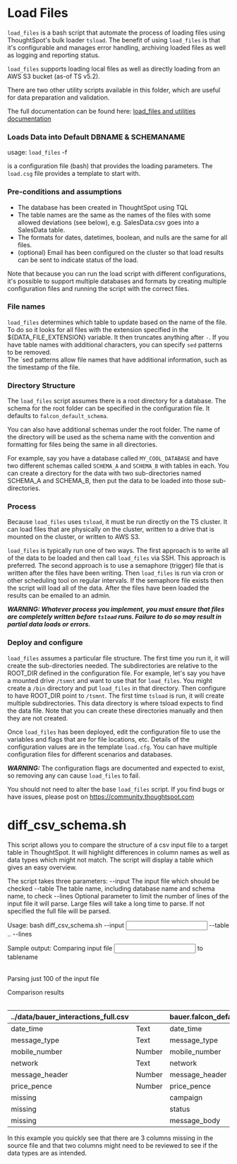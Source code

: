 # Load Files

`load_files` is a bash script that automate the process of loading files using ThoughtSpot's bulk loader
`tsload`.   The benefit of using `load_files` is that it's configurable and manages error handling, 
archiving loaded files as well as logging and reporting status.

`load_files` supports loading local files as well as directly loading from an AWS S3 bucket (as-of TS v5.2).

There are two other utility scripts available in this folder, which are useful for data preparation and validation.

The full documentation can be found here: [load_files and utilities documentation](./documentation/Documentation.md)

### Loads Data into Default DBNAME & SCHEMANAME
usage:  `load_files` -f <configuration-file>

<configuration-file> is a configuration file (bash) that provides the loading parameters.  The `load.csg` file provides a 
template to start with.

### Pre-conditions and assumptions

* The database has been created in ThoughtSpot using TQL
* The table names are the same as the names of the files with some allowed deviations (see below), 
e.g. SalesData.csv goes into a SalesData table.
* The formats for dates, datetimes, boolean, and nulls are the same for all files.
* (optional) Email has been configured on the cluster so that load results can be sent to indicate status of the load.

Note that because you can run the load script with different configurations, it's possible to support multiple 
databases and formats by creating multiple configuration files and running the script with the correct files.

### File names
`load_files` determines which table to update based on the name of the file.  To do so it looks for all
files with the extension specified in the ${DATA_FILE_EXTENSION} variable.  It then truncates anything after
`-`.  If you have table names with additional characters, you can specify `sed` patterns to be removed.  
The `sed patterns allow file names that have additional information, such as the timestamp of the file.

### Directory Structure
The `load_files` script assumes there is a root directory for a database.  The schema for the root folder can be
specified in the configuration file.  It defaults to `falcon_default_schema`. 

You can also have additional schemas under the root folder.  The name of the directory will be used as the schema name
with the convention and formatting for files being the same in all directories.

For example, say you have a database called `MY_COOL_DATABASE` and have two different schemas called `SCHEMA_A` and 
`SCHEMA_B` with tables in each.  You can create a directory for the data with two sub-directories named SCHEMA_A and
SCHEMA_B, then put the data to be loaded into those sub-directories.

### Process

Because `load_files` uses `tsload`, it must be run directly on the TS cluster.  It can load files that are physically
on the cluster, written to a drive that is mounted on the cluster, or written to AWS S3.

`load_files` is typically run one of two ways.  The first approach is to write all of the data to be loaded and
then call `load_files` via SSH.  This approach is preferred.  The second approach is to use a semaphore (trigger) file
that is written after the files have been writing.  Then `load_files` is run via cron or other scheduling tool on 
regular intervals.  If the semaphore file exists then the script will load all of the data.  After 
the files have been loaded the results can be emailed to an admin.

**_WARNING:  Whatever process you implement, you must ensure that files are completely written before `tsload`
runs.  Failure to do so may result in partial data loads or errors._**

### Deploy and configure

`load_files` assumes a particular file structure.  The first time you run it, it will create the sub-directories needed.
The subdirectories are relative to the ROOT_DIR defined in the configuration file.  For example, let's say you have a 
mounted drive `/tsmnt` and want to use that for `load_files`.  You might create a `/bin` directory and put `load_files` 
in that directory.  Then configure to have ROOT_DIR point to `/tsmnt`.  The first time `tsload` is run, it will create 
multiple subdirectories.  This data directory is where tsload expects to find the data file.  Note that you can create these 
directories manually and then they are not created.  

Once `load_files` has been deployed, edit the configuration file to use the variables and flags that are 
for file locations, etc.  Details of the configuration values are in the template `load.cfg`.  You can have multiple
configuration files for different scenarios and databases.  

**_WARNING:_** The configuration flags
are documented and expected to exist, so removing any can cause `load_files` to fail.

You should not need to alter the base `load_files` script.  If you find bugs or have issues, please post on 
https://community.thoughtspot.com

# diff_csv_schema.sh

This script allows you to compare the structure of a csv input file to a target table in ThoughtSpot. It will highlight differences in column names as well as data types which might not match. The script will display a table which gives an easy overview.

The script takes three parameters:
--input   The input file which should be checked
--table   The table name, including database name and schema name, to check
--lines   Optional parameter to limit the number of lines of the input file it will parse. Large files will take a long time to parse. If not specified the full file will be parsed.

Usage: bash diff_csv_schema.sh --input <input file> --table <database name>.<schema name>.<table name> --lines <number>

Sample output:
Comparing input file <input file> to tablename <table name>
Parsing just 100 of the input file

Comparison results

|../data/bauer_interactions_full.csv|          |bauer.falcon_default_schema.bauer_interactions|          |status    |
|-----------------------------------|----------|----------------------------------------------|----------|----------|
|date_time                          |Text      |date_time                                     |date_time |OK        |
|message_type                       |Text      |message_type                                  |varchar   |OK        |
|mobile_number                      |Number    |mobile_number                                 |varchar   |REVIEW    |
|network                            |Text      |network                                       |varchar   |OK        |
|message_header                     |Number    |message_header                                |varchar   |REVIEW    |
|price_pence                        |Number    |price_pence                                   |double    |OK        |
|missing                            |          |campaign                                      |varchar   |ISSUE     |
|missing                            |          |status                                        |varchar   |ISSUE     |
|missing                            |          |message_body                                  |varchar   |ISSUE     |

In this example you quickly see that there are 3 columns missing in the source file and that two columns might need to be reviewed to see if the data types are as intended.
